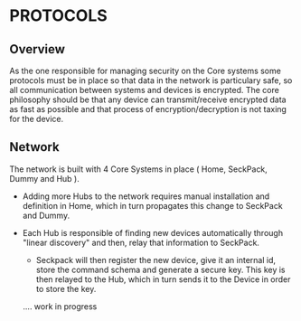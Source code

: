 # PROTOCOLS #

## Overview ##

As the one responsible for managing security on the Core systems some protocols must be in place so that data in the network is particulary safe, so all communication between systems and devices is encrypted.
The core philosophy should be that any device can transmit/receive encrypted data as fast as possible and that process of encryption/decryption is not taxing for the device.

## Network ##

The network is built with 4 Core Systems in place ( Home, SeckPack, Dummy and Hub ).

- Adding more Hubs to the network requires manual installation and definition in Home, which in turn propagates this change to SeckPack and Dummy.

- Each Hub is responsible of finding new devices automatically through "linear discovery" and then, relay that information to SeckPack.
   - Seckpack will then register the new device, give it an internal id, store the command schema and generate a secure key. This key is then relayed to the Hub, which in turn sends it to the Device in order to store the key.
   
   .... work in progress

